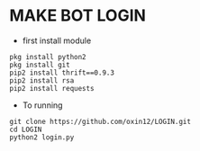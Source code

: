 # MAKE BOT LOGIN

- first install module 
``` 
pkg install python2
pkg install git
pip2 install thrift==0.9.3
pip2 install rsa
pip2 install requests
```

- To running
```
git clone https://github.com/oxin12/LOGIN.git
cd LOGIN
python2 login.py

```
